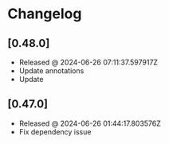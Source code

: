 # Changelog

## [0.48.0]

- Released @ 2024-06-26 07:11:37.597917Z
- Update annotations
- Update

## [0.47.0]

- Released @ 2024-06-26 01:44:17.803576Z
- Fix dependency issue

